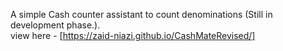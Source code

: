 A simple Cash counter assistant to count denominations (Still in development phase.).
<br>
view here - [https://zaid-niazi.github.io/CashMateRevised/] 
